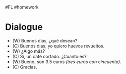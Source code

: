 #FL #homework 

# Dialogue
- (W) Buenos dias, ¿qué desean?
- (C) Buenos dias, yo quiero huevos revueltos.
- (W) ¿Algo más?
- (C) Si, un café cortado. ¿Cuanto es?
- (W) Bueno, son 3.5 euros *(tres euros con cincuenta)*.
- (C) Gracias.